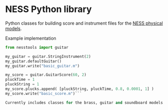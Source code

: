 # NESS Python library

Python classes for building score and instrument files for the [NESS physical models](http://ness.music.ed.ac.uk).

Example implementation

```python
from nesstools import guitar

my_guitar = guitar.StringInstrument(2)
my_guitar.defaultGuitar()
my_guitar.write("basic_guitar.m")

my_score = guitar.GuitarScore(60, 2)       
pluckTime = 1
pluckString = 1
my_score.plucks.append( [pluckString, pluckTime, 0.8, 0.0001, 1] )
my_score.write("basic_score.m")```

Currently includes classes for the brass, guitar and soundboard models

